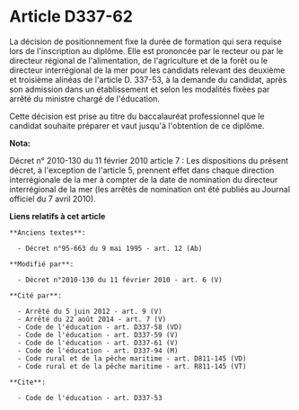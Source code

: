 # Article D337-62

La décision de positionnement fixe la durée de formation qui sera requise lors de l'inscription au diplôme. Elle est
prononcée par le recteur ou par le directeur régional de l'alimentation, de l'agriculture et de la forêt ou le    directeur
interrégional de la mer pour les candidats relevant des deuxième et troisième alinéas de l'article D. 337-53, à la demande du
candidat, après son admission dans un établissement et selon les modalités fixées par arrêté du ministre chargé de
l'éducation. 

Cette décision est prise au titre du baccalauréat professionnel que le candidat souhaite préparer et vaut jusqu'à l'obtention
de ce diplôme.

**Nota:**

Décret n° 2010-130 du 11 février 2010 article 7 : Les dispositions du présent décret, à l'exception de l'article 5, prennent
effet dans chaque direction interrégionale de la mer à compter de la date de nomination du directeur interrégional de la mer
(les arrêtés de nomination ont été publiés au Journal officiel du 7 avril 2010).

**Liens relatifs à cet article**

	**Anciens textes**:

	  - Décret n°95-663 du 9 mai 1995 - art. 12 (Ab)

	**Modifié par**:

	  - Décret n°2010-130 du 11 février 2010 - art. 6 (V)

	**Cité par**:

	  - Arrêté du 5 juin 2012 - art. 9 (V)
	  - Arrêté du 22 août 2014 - art. 7 (V)
	  - Code de l'éducation - art. D337-58 (VD)
	  - Code de l'éducation - art. D337-59 (V)
	  - Code de l'éducation - art. D337-61 (V)
	  - Code de l'éducation - art. D337-94 (M)
	  - Code rural et de la pêche maritime - art. D811-145 (VD)
	  - Code rural et de la pêche maritime - art. R811-145 (VT)

	**Cite**:

	  - Code de l'éducation - art. D337-53
